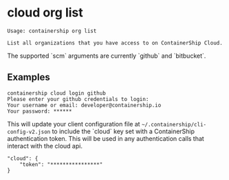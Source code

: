 # cloud org list

    Usage: containership org list

    List all organizations that you have access to on ContainerShip Cloud.

The supported \`scm\` arguments are currently \`github\` and \`bitbucket\`.

## Examples

```
containership cloud login github
Please enter your github credentials to login:
Your username or email: developer@containership.io
Your password: ******
```

This will update your client configuration file at `~/.containership/cli-config-v2.json` to include the \`cloud\` key set with a ContainerShip authentication token. This will be used in any authentication calls that interact with the cloud api.

```
"cloud": {
    "token": "****************"
}
```

## 



